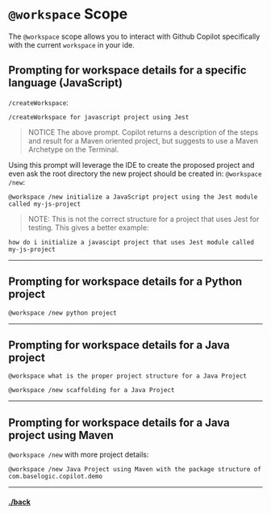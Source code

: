 # `@workspace` Scope
The `@workspace` scope allows you to interact with Github Copilot specifically with the current `workspace` in your ide.



## Prompting for workspace details for a specific language (JavaScript)
`/createWorkspace`:

```text
/createWorkspace for javascript project using Jest
```

> NOTICE The above prompt. Copilot returns a description of the steps and result for a Maven oriented project, but suggests to use a Maven Archetype on the Terminal.

Using this prompt will leverage the IDE to create the proposed project and even ask the root directory the new project should be created in:
`@workspace /new`:
```text
@workspace /new initialize a JavaScript project using the Jest module called my-js-project
```
> NOTE: This is not the correct structure for a project that uses Jest for testing. This gives a better example:
```t
how do i initialize a javascipt project that uses Jest module called my-js-project
```

---
## Prompting for workspace details for a Python project
```text
@workspace /new python project
```

---

## Prompting for workspace details for a Java project 
```text
@workspace what is the proper project structure for a Java Project
```
```text
@workspace /new scaffolding for a Java Project
```
---

## Prompting for workspace details for a Java project using Maven
`@workspace /new` with more project details:
```text
@workspace /new Java Project using Maven with the package structure of com.baselogic.copilot.demo
```





---

#### [./back](./README.md)
